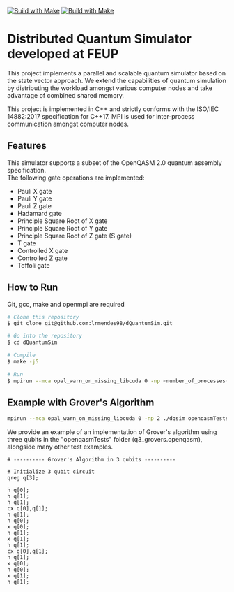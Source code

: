 [![Build with Make](https://github.com/luisrmendes/dQuantumSim/actions/workflows/build.yml/badge.svg)](https://github.com/luisrmendes/dQuantumSim/actions/workflows/build.yml)
[![Build with Make](https://github.com/luisrmendes/dQuantumSim/actions/workflows/testinn.yml/badge.svg)](https://github.com/luisrmendes/dQuantumSim/actions/workflows/testing.yml)

# Distributed Quantum Simulator developed at FEUP

This project implements a parallel and scalable quantum simulator based on the state vector approach. We extend the capabilities of quantum simulation by distributing the workload amongst various computer nodes and take advantage of combined shared memory.

This project is implemented in C++ and strictly conforms with the ISO/IEC 14882:2017 specification for C++17. MPI is used for inter-process communication amongst computer nodes.


## Features

This simulator supports a subset of the OpenQASM 2.0 quantum assembly specification.  
The following gate operations are implemented:

- Pauli X gate
- Pauli Y gate
- Pauli Z gate
- Hadamard gate
- Principle Square Root of X gate
- Principle Square Root of Y gate
- Principle Square Root of Z gate (S gate)
- T gate
- Controlled X gate
- Controlled Z gate
- Toffoli gate

## How to Run

Git, gcc, make and openmpi are required

```sh
# Clone this repository
$ git clone git@github.com:lrmendes98/dQuantumSim.git

# Go into the repository
$ cd dQuantumSim

# Compile
$ make -j5

# Run
$ mpirun --mca opal_warn_on_missing_libcuda 0 -np <number_of_processes> ./dqsim <openqasm_file>
```

## Example with Grover's Algorithm

```sh
mpirun --mca opal_warn_on_missing_libcuda 0 -np 2 ./dqsim openqasmTests/q3_grovers.openqasm
```

We provide an example of an implementation of Grover's algorithm using three qubits in the "openqasmTests" folder (q3_grovers.openqasm), alongside many other test examples.  


```
# ---------- Grover's Algorithm in 3 qubits ----------

# Initialize 3 qubit circuit
qreg q[3];

h q[0];
h q[1];
h q[1];
cx q[0],q[1];
h q[1];
h q[0];
x q[0];
h q[1];
x q[1];
h q[1];
cx q[0],q[1];
h q[1];
x q[0];
h q[0];
x q[1];
h q[1];
``` 
